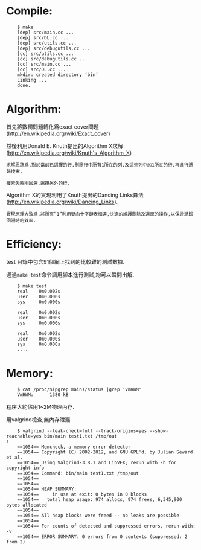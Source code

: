 Compile:
=======
		$ make
		[dep] src/main.cc ...
		[dep] src/DL.cc ...
		[dep] src/utils.cc ...
		[dep] src/debugutils.cc ...
		[cc] src/utils.cc ...
		[cc] src/debugutils.cc ...
		[cc] src/main.cc ...
		[cc] src/DL.cc ...
		mkdir: created directory ‘bin’
		Linking ...
		done.

Algorithm:
=========
首先將數獨問題轉化爲exact cover問題(http://en.wikipedia.org/wiki/Exact_cover)

然後利用Donald E. Knuth提出的Algorithm X求解(http://en.wikipedia.org/wiki/Knuth's_Algorithm_X)

	求解思路爲,對於當前已選擇的行,刪除行中所有1所在的列,及這些列中的1所在的行,再進行遞歸搜索.

	搜索失敗則回溯,選擇另外的行.

Algorithm X的實現利用了Knuth提出的Dancing Links算法(http://en.wikipedia.org/wiki/Dancing_Links).

	實現原理大致爲,將所有“1”利用雙向十字鏈表相連,快速的維護刪除及還原的操作,以保證遞歸回溯時的效率.


Efficiency:
=========
test 目錄中包含91個網上找到的比較難的測試數據.

通過`make test`命令調用腳本進行測試,均可以瞬間出解.

		$ make test
		real    0m0.002s
		user    0m0.000s
		sys     0m0.000s

		real    0m0.002s
		user    0m0.000s
		sys     0m0.000s

		real    0m0.002s
		user    0m0.000s
		sys     0m0.000s
		....


Memory:
======

		$ cat /proc/$(pgrep main)/status |grep 'VmHWM'
		VmHWM:      1380 kB

程序大約佔用1~2M物理內存.

用valgrind檢查,無內存泄漏

		$ valgrind --leak-check=full --track-origins=yes --show-reachable=yes bin/main test1.txt /tmp/out                                                                                                                                           1
		==1054== Memcheck, a memory error detector
		==1054== Copyright (C) 2002-2012, and GNU GPL'd, by Julian Seward et al.
		==1054== Using Valgrind-3.8.1 and LibVEX; rerun with -h for copyright info
		==1054== Command: bin/main test1.txt /tmp/out
		==1054==
		==1054==
		==1054== HEAP SUMMARY:
		==1054==     in use at exit: 0 bytes in 0 blocks
		==1054==   total heap usage: 974 allocs, 974 frees, 6,345,900 bytes allocated
		==1054==
		==1054== All heap blocks were freed -- no leaks are possible
		==1054==
		==1054== For counts of detected and suppressed errors, rerun with: -v
		==1054== ERROR SUMMARY: 0 errors from 0 contexts (suppressed: 2 from 2)
